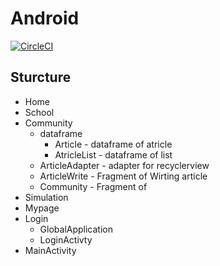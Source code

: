 # Android
[![CircleCI](https://circleci.com/gh/Algostu/Android.svg?style=svg&circle-token=14c8508587837734fbf0aede267564502b87760d)](https://circleci.com/gh/Algostu/Android)



## Sturcture

* Home
* School
* Community
  * dataframe
    * Article - dataframe of atricle
    * AtricleList - dataframe of list
  * ArticleAdapter - adapter for recyclerview
  * ArticleWrite - Fragment of Wirting article
  * Community - Fragment of 
* Simulation
* Mypage
* Login
  * GlobalApplication
  * LoginActivty
* MainActivity